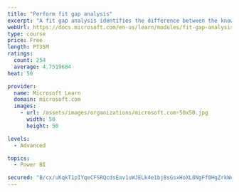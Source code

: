 ```yaml
---
title: "Perform fit gap analysis"
excerpt: "A fit gap analysis identifies the difference between the known requirements and the proposed or current solution. This module covers performing a fit gap analysis."
webUrl: https://docs.microsoft.com/en-us/learn/modules/fit-gap-analysis/
type: course
price: Free
length: PT35M
ratings:
  count: 254
  average: 4.7519684
heat: 50

provider:
  name: Microsoft Learn
  domain: microsoft.com
  images:
    - url: /assets/images/organizations/microsoft.com-50x50.jpg
      width: 50
      height: 50

levels:
  - Advanced

topics:
  - Power BI

secured: "B/cx/uKqkT1pIYqeCFSRQcdsEav1uWJELk4e1bj8sGsxHoXL8NgFf0HgZrkWeerhco6NXmYGW8oFyrhOLLiKaosTgTrcS47HdQyzv6UgaaNAIvSCTlCQLe4JaeWSbHJOQCFXtgKQ/JM1n7licw2igIJzAnL2aFfR42ZNPA6hqcb2OYZ72gVIped1Wd8Rxg2WbRZEIUJzXzFanQt3hMMHmoH6UeyaAGTwa/LXExGnc6xuQ+J+oLdkAr3vbOEKYZUAdfwvBmCJaqJ9hPiIGJ0JnsH/hdPaGYEZ2hBBD05FuLH0meAK9MB35pm+O/4mO5KIjR/vR+0nF9iP0JoBroTMJIu2yDZD2d/1nzdLxZ9HyNbopKQpW2hwCu2Dbwa5pU0YzqdmCXMEBxkGU3N51Ydn0A==;XyY7OVAntztrpwAZKSfwSQ=="
---
```


